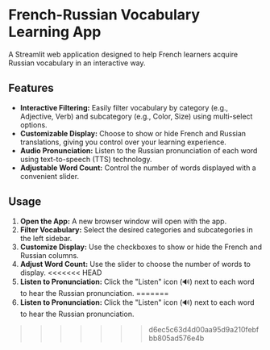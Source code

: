 # French-Russian Vocabulary Learning App

A Streamlit web application designed to help French learners acquire Russian vocabulary in an interactive way.

## Features

- **Interactive Filtering:** Easily filter vocabulary by category (e.g., Adjective, Verb) and subcategory (e.g., Color, Size) using multi-select options.
- **Customizable Display:** Choose to show or hide French and Russian translations, giving you control over your learning experience.
- **Audio Pronunciation:** Listen to the Russian pronunciation of each word using text-to-speech (TTS) technology.
- **Adjustable Word Count:** Control the number of words displayed with a convenient slider.

## Usage

1. **Open the App:** A new browser window will open with the app.
2. **Filter Vocabulary:** Select the desired categories and subcategories in the left sidebar.
3. **Customize Display:** Use the checkboxes to show or hide the French and Russian columns.
4. **Adjust Word Count:** Use the slider to choose the number of words to display.
<<<<<<< HEAD
5. **Listen to Pronunciation:** Click the "Listen" icon (🔊) next to each word to hear the Russian pronunciation.
=======
5. **Listen to Pronunciation:** Click the "Listen" icon (🔊) next to each word to hear the Russian pronunciation.
>>>>>>> d6ec5c63d4d00aa95d9a210febfbb805ad576e4b
